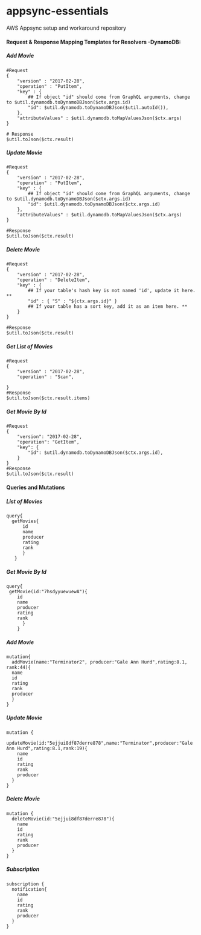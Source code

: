 # appsync-essentials
AWS Appsync setup and workaround repository

#### Request & Response Mapping Templates for Resolvers -DynamoDB:

##### Add Movie
```
#Request
{
    "version" : "2017-02-28",
    "operation" : "PutItem",
    "key" : {
        ## If object "id" should come from GraphQL arguments, change to $util.dynamodb.toDynamoDBJson($ctx.args.id)
        "id": $util.dynamodb.toDynamoDBJson($util.autoId()),
    },
    "attributeValues" : $util.dynamodb.toMapValuesJson($ctx.args)
}

# Response
$util.toJson($ctx.result)
```
##### Update Movie
```
#Request
{
    "version" : "2017-02-28",
    "operation" : "PutItem",
    "key" : {
        ## If object "id" should come from GraphQL arguments, change to $util.dynamodb.toDynamoDBJson($ctx.args.id)
        "id": $util.dynamodb.toDynamoDBJson($ctx.args.id)
    },
    "attributeValues" : $util.dynamodb.toMapValuesJson($ctx.args)
}

#Response
$util.toJson($ctx.result)
```

##### Delete Movie
```
#Request
{
    "version" : "2017-02-28",
    "operation" : "DeleteItem",
    "key" : {
        ## If your table's hash key is not named 'id', update it here. **
        "id" : { "S" : "${ctx.args.id}" }
        ## If your table has a sort key, add it as an item here. **
    }
}

#Response
$util.toJson($ctx.result)
```
##### Get List of Movies
```
#Request
{
    "version" : "2017-02-28",
    "operation" : "Scan",
    
}
#Response
$util.toJson($ctx.result.items)
```
##### Get Movie By Id
```
#Request
{
    "version": "2017-02-28",
    "operation": "GetItem",
    "key": {
        "id": $util.dynamodb.toDynamoDBJson($ctx.args.id),
    }
}
#Response
$util.toJson($ctx.result)
```
#### Queries and Mutations

##### List of Movies
```
query{
  getMovies{
      id
      name
      producer
      rating
      rank
      }
   }
 ```
 ##### Get Movie By Id
 ```
 query{
  getMovie(id:"7hsdyyuewuewA"){
     id
     name
     producer
     rating
     rank
       }
     }
```
##### Add Movie
```
mutation{
  addMovie(name:"Terminator2", producer:"Gale Ann Hurd",rating:8.1, rank:44){
  name
  id
  rating
  rank
  producer
  }
}
```
##### Update Movie
```
mutation {
  updateMovie(id:"5ejjui8df87derre878",name:"Terminator",producer:"Gale Ann Hurd",rating:8.1,rank:19){
    name
    id
    rating
    rank
    producer
  }
}
```

##### Delete Movie
```
mutation {
  deleteMovie(id:"5ejjui8df87derre878"){
    name
    id
    rating
    rank
    producer
  }
}
```
##### Subscription
```
subscription {
  notification{
    name
    id
    rating
    rank
    producer
  }
}
```
